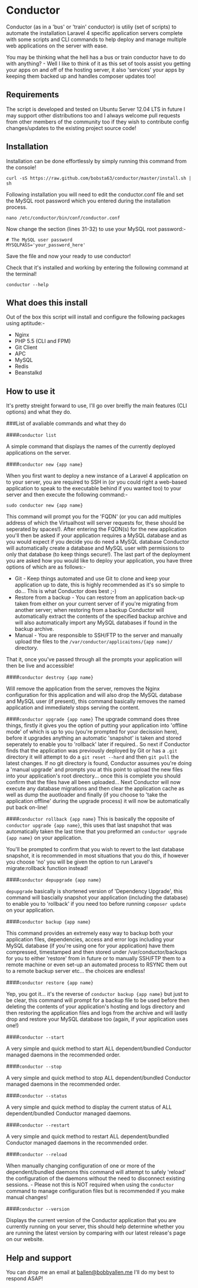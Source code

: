 Conductor
=========

Conductor (as in a 'bus' or 'train' conductor) is utiliy (set of scripts) to automate the installation Laravel 4 specific application servers complete with some scripts and CLI commands to help deploy and manage multiple web applications on the server with ease.

You may be thinking what the hell has a bus or train conductor have to do with anything? - Well I like to think of it as this set of tools assist you getting your apps on and off of the hosting server, it also 'services' your apps by keeping them backed up and handles composer updates too!

Requirements
------------
The script is developed and tested on Ubuntu Server 12.04 LTS in future I may support other distributions too and I always welcome pull requests from other members of the community too if they wish to contribute config changes/updates to the existing project source code!

Installation
------------

Installation can be done effortlessly by simply running this command from the console!

```shell
curl -sS https://raw.github.com/bobsta63/conductor/master/install.sh | sh
```

Following installation you will need to edit the conductor.conf file and set the MySQL root password which you entered during the installation process.

```shell
nano /etc/conductor/bin/conf/conductor.conf
```

Now change the section (lines 31-32) to use your MySQL root password:-

```shell
# The MySQL user password
MYSQLPASS='your_password_here'
```

Save the file and now your ready to use conductor!

Check that it's installed and working by entering the following command at the terminal!

```shell
conductor --help
```

What does this install
----------------------

Out of the box this script will install and configure the following packages using aptitude:-

* Nginx
* PHP 5.5 (CLI and FPM)
* Git Client
* APC
* MySQL
* Redis
* Beanstalkd

How to use it
-------------
It's pretty streight forward to use, I'll go over breifly the main features (CLI options) and what they do.

###List of avaliable commands and what they do

####```conductor list```

A simple command that displays the names of the currently deployed applications on the server.

####```conductor new {app name}```

When you first want to deploy a new instance of a Laravel 4 application on to your server, you are required to SSH in (or you could right a web-based application to speak to the executable behind if you wanted too) to your server and then execute the following command:-

```sudo conductor new {app name}```

This command will prompt you for the 'FQDN' (or you can add multiples address of which the Virtualhost will server requests for, these should be seperated by spaces!). After entering the FQDN(s) for the new application you'll then be asked if your application requires a MySQL database and as you would expect if you decide you do need a MySQL database Conductor will automatically create a database and MySQL user with permissions to only that database (to keep things secure!). The last part of the deployment you are asked how you would like to deploy your application, you have three options of which are as follows:-

* Git - Keep things automated and use Git to clone and keep your application up to date, this is highly recommended as it's so simple to do... This is what Conductor does best ;-)
* Restore from a backup - You can restore from an application back-up taken from either on your current server of if you're migrating from another server; when restoring from a backup Conductor will automatically extract the contents of the specified backup archive and will also automatically import any MySQL databases if found in the backup archive.
* Manual - You are responsible to SSH/FTP to the server and manually upload the files to the ```/var/conductor/applicaitons/{app name}/``` directory. 

That it, once you've passed through all the prompts your application will then be live and accessible!

####```conductor destroy {app name}```

Will remove the application from the server, removes the Nginx configuration for this application and will also drop the MySQL database and MySQL user (if present), this command basically removes the named application and immediately stops serving the content.

####```conductor upgrade {app name}```
The upgrade command does three things, firstly it gives you the option of putting your application into 'offline mode' of which is up to you (you're prompted for your decission here), before it upgrades anything an automatic 'snapshot' is taken and stored seperately to enable you to 'rollback' later if required.. So next if Conductor finds that the application was previously deployed by Git or has a ```.git``` directory it will attempt to do a ```git reset --hard``` and then ```git pull``` the latest changes. If no git directory is found, Conductor assumes you're doing a 'manual upgrade' and prompts you at this point to upload the new files into your application's root directory... once this is complete you should confirm that the files have all been uploaded... Next Conductor will now execute any database migrations and then clear the application cache as well as dump the auotloader and finally (if you choose to 'take the application offline' during the upgrade process) it will now be automatically put back on-line!

####```conductor rollback {app name}```
This is basically the opposite of ```conductor upgrade {app name}```, this uses that last snapshot that was automatically taken the last time that you preformed an ```conductor upgrade {app name}``` on your application.

You'll be prompted to confirm that you wish to revert to the last database snapshot, it is recommended in most situations that you do this, if however you choose 'no' you will be given the option to run Laravel's migrate:rollback function instead!

####```conductor depupgrade {app name}```

```depupgrade``` basically is shortened version of 'Dependency Upgrade', this command will bascially snapshot your application (including the database) to enable you to 'rollback' if you need too before running ```composer update``` on your application.

####```conductor backup {app name}```

This command provides an extremely easy way to backup both your application files, dependencies, access and error logs including your MySQL database (if you're using one for your application) have them compressed, timestamped and then stored under /var/conductor/backups for you to either 'restore' from in future or to manually SSH/FTP them to a remote machine or even set-up an automated process to RSYNC them out to a remote backup server etc... the choices are endless!

####```conductor restore {app name}```

Yep, you got it... it's the reverse of ```conductor backup {app name}``` but just to be clear, this command will prompt for a backup file to be used before then deleting the contents of your application's hosting and logs directory and then restoring the application files and logs from the archive and will lastly drop and restore your MySQL database too (again, if your application uses one!)

####```conductor --start```

A very simple and quick method to start ALL dependent/bundled Conductor managed daemons  in the recommended order. 

####```conductor --stop```

A very simple and quick method to stop ALL dependent/bundled Conductor managed daemons in the recommended order. 

####```conductor --status```

A very simple and quick method to display the current status of ALL dependent/bundled Conductor managed daemons. 

####```conductor --restart```

A very simple and quick method to restart ALL dependent/bundled Conductor managed daemons in the recommended order. 

####```conductor --reload```

When manually changing configuration of one or more of the dependent/bundled daemons this command will attempt to safely 'reload' the configuration of the daemons without the need to disconnect existing sessions. - Please not this is NOT required when using the ```conductor``` command to manage configuration files but is recommended if you make manual changes!

####```conductor --version```

Displays the current version of the Conductor application that you are currently running on your server, this should help determine whether you are running the latest version by comparing with our latest release's page on our website.

Help and support
----------------
You can drop me an email at [ballen@bobbyallen.me](mailto:ballen@bobbyallen.me) I'll do my best to respond ASAP!
